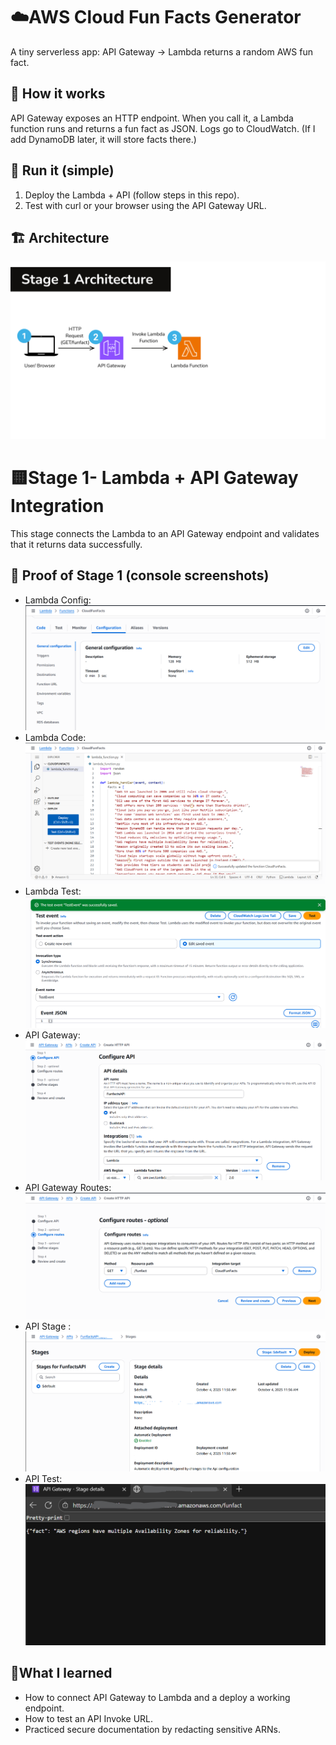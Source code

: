# ☁️AWS Cloud Fun Facts Generator

A tiny serverless app: API Gateway → Lambda returns a random AWS fun fact.

## 🧠 How it works 
API Gateway exposes an HTTP endpoint. When you call it, a Lambda function runs and returns a fun fact as JSON. Logs go to CloudWatch. (If I add DynamoDB later, it will store facts there.)

## 🚀 Run it (simple)
1) Deploy the Lambda + API (follow steps in this repo).
2) Test with curl or your browser using the API Gateway URL.

## 🏗️ Architecture 
![Architecture](docs/screenshots/01-architecture-stage-1.png)

# 🟨Stage 1- Lambda + API Gateway Integration
This stage connects the Lambda to an API Gateway endpoint  and validates that it returns  data successfully.

## 🔧 Proof of Stage 1 (console screenshots)
- Lambda Config: ![Lambda](docs/screenshots/02-lambda-config.png)
- Lambda Code: ![Lambda](docs/screenshots/03-lambda-code.png)
- Lambda Test: ![Lambda](docs/screenshots/04-lambda-test-success.png)
- API Gateway: ![Routes](docs/screenshots/05-api-gateway-config.png)
- API Gateway Routes: ![Routes](docs/screenshots/06-api-gateway-routes.png)
- API Stage : ![Stage](docs/screenshots/07-api-stage-url.png)
- API Test:![Stage](docs/screenshots/08-api-test-success.png)

## 🧩What I learned
- How to connect API Gateway to Lambda and a deploy a working endpoint.
- How to test an API Invoke URL.
- Practiced secure documentation by redacting sensitive ARNs.
